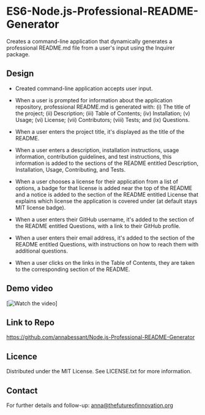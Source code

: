 # ES6-Node.js-Professional-README-Generator
Creates a command-line application that dynamically generates a professional README.md file from a user's input using the Inquirer package.

## Design

* Created command-line application accepts user input.

* When a user is prompted for information about the application repository, professional README.md is generated with: (i) The title of the project; (ii) Description; (iii) Table of Contents; (iv) Installation; (v) Usage; (vi) License; (vii) Contributors; (viii) Tests; and (ix) Questions. 

* When a user enters the project title, it's displayed as the title of the README.

* When a user enters a description, installation instructions, usage information, contribution guidelines, and test instructions, this information is added to the sections of the README entitled Description, Installation, Usage, Contributing, and Tests.

* When a user chooses a license for their application from a list of options, a badge for that license is added near the top of the README and a notice is added to the section of the README entitled License that explains which license the application is covered under (at default stays MIT license badge).

* When a user enters their GitHub username, it's added to the section of the README entitled Questions, with a link to their GitHub profile.

* When a user enters their email address, it's added to the section of the README entitled Questions, with instructions on how to reach them with additional questions.

* When a user clicks on the links in the Table of Contents, they are taken to the corresponding section of the README.

## Demo video

[![Watch the video](/relative/path/to/)]

## Link to Repo

https://github.com/annabessant/Node.js-Professional-README-Generator 

## Licence

Distributed under the MIT License. See LICENSE.txt for more information.

## Contact

For further details and follow-up: anna@thefutureofinnovation.org  
